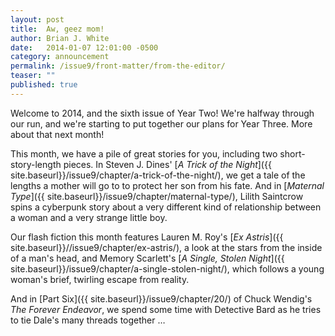```yaml
---
layout: post
title:  Aw, geez mom!
author: Brian J. White
date:   2014-01-07 12:01:00 -0500
category: announcement
permalink: /issue9/front-matter/from-the-editor/
teaser: ""
published: true
---
```


Welcome to 2014, and the sixth issue of Year Two! We're halfway through our run, and we're starting to put together our plans for Year Three. More about that next month!

This month, we have a pile of great stories for you, including two short-story-length pieces. In Steven J. Dines' [_A Trick of the Night_]({{ site.baseurl}}/issue9/chapter/a-trick-of-the-night/), we get a tale of the lengths a mother will go to to protect her son from his fate. And in [_Maternal Type_]({{ site.baseurl}}/issue9/chapter/maternal-type/), Lilith Saintcrow spins a cyberpunk story about a very different kind of relationship between a woman and a very strange little boy.

Our flash fiction this month features Lauren M. Roy's [_Ex Astris_]({{ site.baseurl}}//issue9/chapter/ex-astris/), a look at the stars from the inside of a man's head, and Memory Scarlett's [_A Single, Stolen Night_]({{ site.baseurl}}/issue9/chapter/a-single-stolen-night/), which follows a young woman's brief, twirling escape from reality.

And in [Part Six]({{ site.baseurl}}/issue9/chapter/20/) of Chuck Wendig's _The Forever Endeavor_, we spend some time with Detective Bard as he tries to tie Dale's many threads together …

[1]: http://www.firesidefiction.com
[2]: http://www.firesidefiction.com
[3]: http://www.firesidefiction.com
[4]: http://www.firesidefiction.com
[5]: http://www.firesidefiction.com
